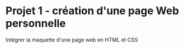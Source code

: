 # Projet 1 - création d'une page Web personnelle

Intégrer la maquette d'une page web en HTML et CSS
